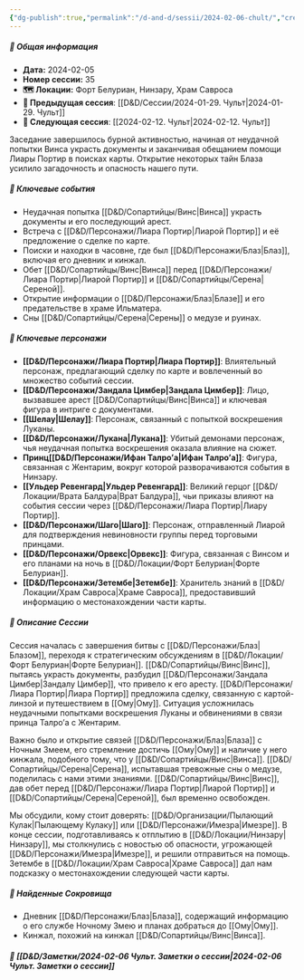 ```yaml
---
{"dg-publish":true,"permalink":"/d-and-d/sessii/2024-02-06-chult/","created":"2024-02-05T20:44:47.537+04:00","updated":"2024-02-06T01:15:00.868+04:00"}
---
```



##### 📅 Общая информация

- **Дата:** 2024-02-05
- **Номер cессии:** 35
- **🗺️ Локации:** Форт Белуриан, Нинзару, Храм Савроса
- **🔗 Предыдущая сессия**: [[D&D/Сессии/2024-01-29. Чульт\|2024-01-29. Чульт]]
- **🔗 Следующая сессия**: [[2024-02-12. Чульт\|2024-02-12. Чульт]]

Заседание завершилось бурной активностью, начиная от неудачной попытки Винса украсть документы и заканчивая обещанием помощи Лиары Портир в поисках карты. Открытие некоторых тайн Блаза усилило загадочность и опасность нашего пути.
##### 🔑 **Ключевые события** 
- Неудачная попытка [[D&D/Сопартийцы/Винс\|Винса]] украсть документы и его последующий арест.
- Встреча с [[D&D/Персонажи/Лиара Портир\|Лиарой Портир]] и её предложение о сделке по карте.
- Поиски и находки в часовне, где был [[D&D/Персонажи/Блаз\|Блаз]], включая его дневник и кинжал.
- Обет [[D&D/Сопартийцы/Винс\|Винса]] перед [[D&D/Персонажи/Лиара Портир\|Лиарой Портир]] и [[D&D/Сопартийцы/Серена\|Сереной]].
- Открытие информации о [[D&D/Персонажи/Блаз\|Блазе]] и его предательстве в храме Ильматера.
- Сны [[D&D/Сопартийцы/Серена\|Серены]] о медузе и руинах.
##### 🧍 **Ключевые персонажи** 
- **[[D&D/Персонажи/Лиара Портир\|Лиара Портир]]**: Влиятельный персонаж, предлагающий сделку по карте и вовлеченный во множество событий сессии.
- **[[D&D/Персонажи/Зандала Цимбер\|Зандала Цимбер]]**: Лицо, вызвавшее арест [[D&D/Сопартийцы/Винс\|Винса]] и ключевая фигура в интриге с документами.
- **[[Шелау\|Шелау]]**: Персонаж, связанный с попыткой воскрешения Луканы.
- **[[D&D/Персонажи/Лукана\|Лукана]]**: Убитый демонами персонаж, чья неудачная попытка воскрешения оказала влияние на сюжет.
- **Принц[[D&D/Персонажи/Ифан Талро’a\|Ифан Талро’a]]**: Фигура, связанная с Жентарим, вокруг которой разворачиваются события в Нинзару.
- **[[Ульдер Ревенгард\|Ульдер Ревенгард]]**: Великий герцог [[D&D/Локации/Врата Балдура\|Врат Балдура]], чьи приказы влияют на события сессии через [[D&D/Персонажи/Лиара Портир\|Лиару Портир]].
- **[[D&D/Персонажи/Шаго\|Шаго]]**: Персонаж, отправленный Лиарой для подтверждения невиновности группы перед торговыми принцами.
- **[[D&D/Персонажи/Орвекс\|Орвекс]]**: Фигура, связанная с Винсом и его планами на ночь в [[D&D/Локации/Форт Белуриан\|Форте Белуриан]].
- **[[D&D/Персонажи/Зетембе\|Зетембе]]**: Хранитель знаний в [[D&D/Локации/Храм Савроса\|Храме Савроса]], предоставивший информацию о местонахождении части карты.
##### 📖 **Описание Сессии** 
Сессия началась с завершения битвы с [[D&D/Персонажи/Блаз\|Блазом]], переходя к стратегическим обсуждениям в [[D&D/Локации/Форт Белуриан\|Форте Белуриан]]. [[D&D/Сопартийцы/Винс\|Винс]], пытаясь украсть документы, разбудил [[D&D/Персонажи/Зандала Цимбер\|Зандалу Цимбер]], что привело к его аресту. [[D&D/Персонажи/Лиара Портир\|Лиара Портир]] предложила сделку, связанную с картой-линзой и путешествием в [[Ому\|Ому]]. Ситуация усложнилась неудачными попытками воскрешения Луканы и обвинениями в связи принца Талро’a с Жентарим.

Важно было и открытие связей [[D&D/Персонажи/Блаз\|Блаза]] с Ночным Змеем, его стремление достичь [[Ому\|Ому]] и наличие у него кинжала, подобного тому, что у [[D&D/Сопартийцы/Винс\|Винса]]. [[D&D/Сопартийцы/Серена\|Серена]], испытавшая тревожные сны о медузе, поделилась с нами этими знаниями. [[D&D/Сопартийцы/Винс\|Винс]], дав обет перед [[D&D/Персонажи/Лиара Портир\|Лиарой Портир]] и [[D&D/Сопартийцы/Серена\|Сереной]], был временно освобожден.

Мы обсудили, кому стоит доверять: [[D&D/Организации/Пылающий Кулак\|Пылающему Кулаку]] или [[D&D/Персонажи/Имезра\|Имезре]]. В конце сессии, подготавливаясь к отплытию в [[D&D/Локации/Нинзару\|Нинзару]], мы столкнулись с новостью об опасности, угрожающей [[D&D/Персонажи/Имезра\|Имезре]], и решили отправиться на помощь. Зетембе в [[D&D/Локации/Храм Савроса\|Храме Савроса]] дал нам подсказку о местонахождении следующей части карты.
##### 💎 **Найденные Сокровища** 
- Дневник [[D&D/Персонажи/Блаз\|Блаза]], содержащий информацию о его службе Ночному Змею и планах добраться до [[Ому\|Ому]].
- Кинжал, похожий на кинжал [[D&D/Сопартийцы/Винс\|Винса]].
##### 📝 **[[D&D/Заметки/2024-02-06 Чульт. Заметки о сессии\|2024-02-06 Чульт. Заметки о сессии]]**

